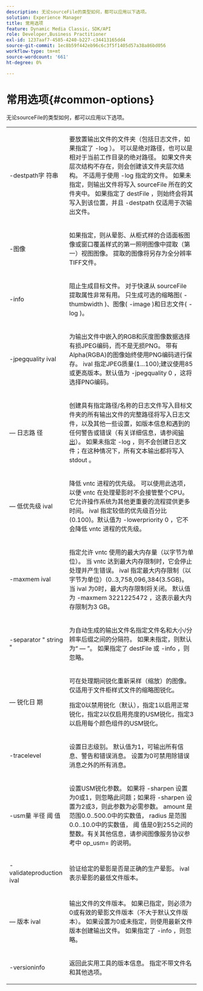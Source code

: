```yaml
---
description: 无论sourceFile的类型如何，都可以应用以下选项。
solution: Experience Manager
title: 常用选项
feature: Dynamic Media Classic，SDK/API
role: Developer,Business Practitioner
exl-id: 1237aaf7-4585-4240-b227-c34413165dd4
source-git-commit: 1ec8b59f442eb96c6c3f5f1405d57a38a86bd056
workflow-type: tm+mt
source-wordcount: '661'
ht-degree: 0%

---
```


# 常用选项{#common-options}

无论sourceFile的类型如何，都可以应用以下选项。

<table id="simpletable_3BFC3737C891411D84405CEEF6B19542"> 
 <tr class="strow"> 
  <td class="stentry"> <p> <span class="codeph"> -destpath字 <span class="varname"> 符串  </span> </span> </p> </td> 
  <td class="stentry"> <p>要放置输出文件的文件夹（包括日志文件，如果指定了<span class="codeph"> -log </span>）。 可以是绝对路径，也可以是相对于当前工作目录的绝对路径。 如果文件夹层次结构不存在，则会创建该文件夹层次结构。 不适用于使用<span class="codeph"> -log </span>指定的文件。 如果未指定，则输出文件将写入<span class="varname"> sourceFile </span>所在的文件夹中。 如果指定了<span class="varname"> destFile </span>，则始终会将其写入到该位置，并且<span class="codeph"> -destpath </span>仅适用于次输出文件。 </p> </td> 
 </tr> 
 <tr class="strow"> 
  <td class="stentry"> <p> <span class="codeph"> -图像 </span> </p> </td> 
  <td class="stentry"> <p>如果指定，则从晕影、从柜式样的合适面板图像或窗口覆盖样式的第一照明图像中提取（第一）视图图像。 提取的图像将另存为全分辨率TIFF文件。 </p> </td> 
 </tr> 
 <tr class="strow"> 
  <td class="stentry"> <p> <span class="codeph"> -info </span> </p> </td> 
  <td class="stentry"> <p>阻止生成目标文件。 对于快速从<span class="varname"> sourceFile </span>提取属性非常有用。 只生成可选的缩略图(<span class="codeph"> -thumbwidth </span>)、图像(<span class="codeph"> -image </span>)和日志文件(<span class="codeph"> -log </span>)。 </p> </td> 
 </tr> 
 <tr class="strow"> 
  <td class="stentry"> <p> <span class="codeph"> -jpegquality  <span class="varname"> ival  </span> </span> </p> </td> 
  <td class="stentry"> <p>为输出文件中嵌入的RGB和灰度图像数据选择有损JPEG编码，而不是无损PNG。 带有Alpha(RGBA)的图像始终使用PNG编码进行保存。 <span class="varname"> ival </span> 指定JPEG质量(1...100);建议使用85或更高版本。默认值为<span class="codeph"> -jpegquality 0 </span>，这将选择PNG编码。 </p> </td> 
 </tr> 
 <tr class="strow"> 
  <td class="stentry"> <p> <span class="codeph">  — 日志路 <span class="varname"> 径  </span> </span> </p> </td> 
  <td class="stentry"> <p>创建具有指定路径/名称的日志文件写入目标文件夹的所有输出文件的完整路径将写入日志文件，以及其他一些设置，如版本信息和遇到的任何警告或错误（有关详细信息，请参阅<a href="../../../../ir-api/vntc/utilities/c-ir-vignette-converter-vntc/r-ir-output.md#reference-c51e30b721eb416bb646089f0ac045c5" type="reference" format="dita" scope="local">输出</a>）。 如果未指定<span class="codeph"> -log </span>，则不会创建日志文件；在这种情况下，所有文本输出都将写入<span class="codeph"> stdout </span>。 </p> </td> 
 </tr> 
 <tr class="strow"> 
  <td class="stentry"> <p> <span class="codeph">  — 低优先级 <span class="varname"> ival  </span> </span> </p> </td> 
  <td class="stentry"> <p>降低<span class="filepath"> vntc </span>进程的优先级。 可以使用此选项，以便<span class="filepath"> vntc </span>在处理晕影时不会接管整个CPU。 它允许操作系统为其他更重要的流程提供更多时间。 <span class="varname"> ival </span> 指定较低的优先级百分比(0.100)。默认值为<span class="codeph"> -lowerpriority 0 </span>，它不会降低<span class="filepath"> vntc </span>进程的优先级。 </p> </td> 
 </tr> 
 <tr class="strow"> 
  <td class="stentry"> <p> <span class="codeph"> -maxmem  <span class="varname"> ival  </span> </span> </p> </td> 
  <td class="stentry"> <p>指定允许<span class="filepath"> vntc </span>使用的最大内存量（以字节为单位）。 当<span class="filepath"> vntc </span>达到最大内存限制时，它会停止处理并产生错误。 <span class="varname"> ival </span> 指定最大内存限制（以字节为单位）(0..3,758,096,384(3.5GB)。 当<span class="varname"> ival </span>为0时，最大内存限制将关闭。 默认值为<span class="codeph"> -maxmem 3221225472 </span>，这表示最大内存限制为3 GB。 </p> </td> 
 </tr> 
 <tr class="strow"> 
  <td class="stentry"> <p> <span class="codeph"> -separator "  <span class="varname"> string  </span>"  </span> </p> </td> 
  <td class="stentry"> <p>为自动生成的输出文件名指定文件名和大小/分辨率后缀之间的分隔符。 如果未指定，则默认为“ — ”。 如果指定了<span class="varname"> destFile </span>或<span class="codeph"> -info </span>，则忽略。 </p> </td> 
 </tr> 
 <tr class="strow"> 
  <td class="stentry"> <p> <span class="codeph">  — 锐化日 <span class="varname"> 期  </span> </span> </p> </td> 
  <td class="stentry"> <p>可在处理期间锐化重新采样（缩放）的图像。 仅适用于文件柜样式文件的缩略图锐化。 </p> <p>指定0以禁用锐化（默认），指定1以启用正常锐化，指定2以仅启用亮度的USM锐化，指定3以启用每个颜色组件的USM锐化。 </p> </td> 
 </tr> 
 <tr class="strow"> 
  <td class="stentry"> <p> <span class="codeph"> -tracelevel  </span> </p> </td> 
  <td class="stentry"> <p>设置日志级别。 默认值为1，可输出所有信息、警告和错误消息。 设置为0可禁用除错误消息之外的所有消息。 </p> </td> 
 </tr> 
 <tr class="strow"> 
  <td class="stentry"> <p> <span class="codeph"> -usm量 <span class="varname"> 半径 </span> <span class="varname"> 阈 </span> <span class="varname"> 值  </span> </span> </p> </td> 
  <td class="stentry"> <p>设置USM锐化参数。 如果将<span class="codeph"> -sharpen </span>设置为0或1，则忽略此问题；如果将<span class="codeph"> -sharpen </span>设置为2或3，则此参数为必需参数。 <span class="varname"> amount </span> 是范围0.0..500.0中的实数值，  <span class="varname"> radius </span> 是范围0.0..10.0中的实数值， <span class="varname"> 阈 </span> 值是0到255之间的整数。有关其他信息，请参阅图像服务协议参考中<span class="codeph"> op_usm= </span>的说明。 </p> </td> 
 </tr> 
 <tr class="strow"> 
  <td class="stentry"> <p> <span class="codeph"> -validateproduction  <span class="varname"> ival  </span> </span> </p> </td> 
  <td class="stentry"> <p>验证给定的晕影是否是正确的生产晕影。 <span class="varname"> ival </span> 表示晕影的最低文件版本。 </p> </td> 
 </tr> 
 <tr class="strow"> 
  <td class="stentry"> <p> <span class="codeph">  — 版本 <span class="varname"> ival  </span> </span> </p> </td> 
  <td class="stentry"> <p>输出文件的文件版本。 如果已指定，则必须为0或有效的晕影文件版本（不大于默认文件版本）。 如果设置为0或未指定，则使用最新文件版本创建输出文件。 如果指定了<span class="codeph"> -info </span>，则忽略。 </p> </td> 
 </tr> 
 <tr class="strow"> 
  <td class="stentry"> <p> <span class="codeph"> -versioninfo  </span> </p> </td> 
  <td class="stentry"> <p>返回此实用工具的版本信息。 指定不带文件名和其他选项。 </p> </td> 
 </tr> 
</table>
